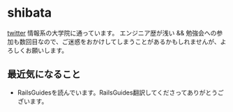 # shibata

[twitter](https://twitter.com/shita1112)
情報系の大学院に通っています。 エンジニア歴が浅い && 勉強会への参加も数回目なので、ご迷惑をおかけしてしまうことがあるかもしれませんが、よろしくお願いします。

## 最近気になること
* RailsGuidesを読んでいます。RailsGuides翻訳してくださってありがとうございます。

